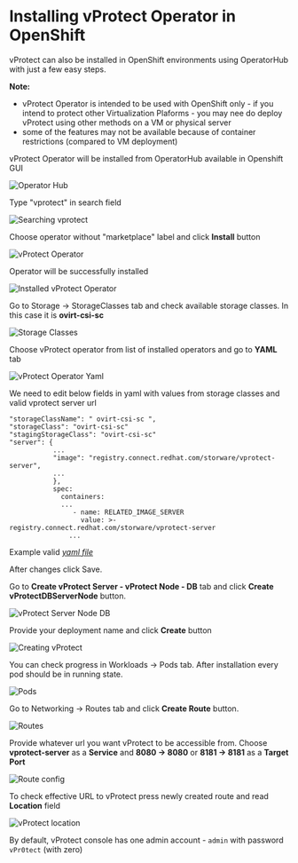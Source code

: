 # Installing vProtect Operator in OpenShift

vProtect can also be installed in OpenShift environments using OperatorHub with just a few easy steps.

**Note:**

* vProtect Operator is intended to be used with OpenShift only - if you intend to protect other Virtualization Plaforms - you may nee do deploy vProtect using other methods on a VM or physical server
* some of the features may not be available because of container restrictions (compared to VM deployment)

vProtect Operator will be installed from OperatorHub available in Openshift GUI

![Operator Hub](../.gitbook/assets/deployment-openshift-operator_hub.jpg)


Type "vprotect" in search field

![Searching vprotect](../.gitbook/assets/deployment-openshift-vprotect_search.jpg)


Choose operator without "marketplace" label and click **Install** button

![vProtect Operator](../.gitbook/assets/deployment-openshift-vprotect_operator.jpg)


Operator will be successfully installed

![Installed vProtect Operator](../.gitbook/assets/deployment-openshift-installed_operator.jpg)


Go to Storage -> StorageClasses tab and check available storage classes. In this case it is **ovirt-csi-sc**

![Storage Classes](../.gitbook/assets/deployment-openshift-storage_classes.jpg)


Choose vProtect operator from list of installed operators and go to **YAML** tab

![vProtect Operator Yaml](../.gitbook/assets/deployment-openshift-operator_yaml.jpg)


We need to edit below fields in yaml with values from storage classes and valid vprotect server url

```
"storageClassName": " ovirt-csi-sc ",
"storageClass": "ovirt-csi-sc"
"stagingStorageClass": "ovirt-csi-sc"
"server": {
           ...
           "image": "registry.connect.redhat.com/storware/vprotect-server",
           ...
           },
           spec:
             containers:
             ...
                - name: RELATED_IMAGE_SERVER
                  value: >- registry.connect.redhat.com/storware/vprotect-server
               ...
```


Example valid *[yaml file](https://storware-my.sharepoint.com/:u:/g/personal/a_spinek_storware_eu/ESap14S4R4xMvRr6HM44EjYB8eO3VWhog9WnD9gOiUESUg?e=qLYbDj)*


After changes click Save.

Go to **Create vProtect Server - vProtect Node - DB** tab and click **Create vProtectDBServerNode** button.

![vProtect Server Node DB](../.gitbook/assets/deployment-openshift-vprotect_server_dbnodes.jpg)



Provide your deployment name and click **Create** button

![Creating vProtect](../.gitbook/assets/deployment-openshift-create_vprotect_dbnodes.jpg)



You can check progress in Workloads -> Pods tab. After installation every pod should be in running state.

![Pods](../.gitbook/assets/deployment-openshift-pods.jpg)



Go to Networking -> Routes tab and click **Create Route** button.

![Routes](../.gitbook/assets/deployment-openshift-routes.jpg)



Provide whatever url you want vProtect to be accessible from. Choose **vprotect-server** as a **Service** and **8080 -> 8080** or **8181 -> 8181** as a **Target Port**

![Route config](../.gitbook/assets/deployment-openshift-route_config.jpg)



To check effective URL to vProtect press newly created route and read **Location** field

![vProtect location](../.gitbook/assets/deployment-openshift-vprotect_full.jpg)

By default, vProtect console has one admin account - `admin` with password `vPr0tect` (with zero)